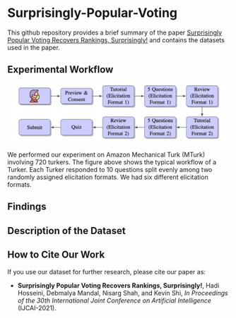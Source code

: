 # Surprisingly-Popular-Voting

This github repository provides a brief summary of the paper [Surprisingly Popular Voting Recovers Rankings, Surprisingly!](https://www.cs.toronto.edu/~nisarg/papers/spvoting.pdf) and contains the datasets used in the paper.

## Experimental Workflow

<p align="center">
<img src="./src/workflow.png" width="600" title="The Workflow of a Turker" />
</p>

We performed our experiment on Amazon Mechanical Turk (MTurk) involving 720 turkers. The figure above shows the typical workflow of a Turker. Each Turker responded to 10 questions split evenly among two randomly assigned elicitation formats. We had six different elicitation formats.

## Findings

## Description of the Dataset


## How to Cite Our Work

If you use our dataset for further research, please cite our paper as:
- **Surprisingly Popular Voting Recovers Rankings, Surprisingly!**, Hadi Hosseini, Debmalya Mandal, Nisarg Shah, and Kevin Shi, *In Proceedings of the 30th International Joint Conference on Artificial Intelligence* (IJCAI-2021).

